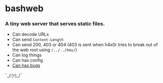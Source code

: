 # bashweb

### A tiny web server that serves static files.

* Can decode URLs
* Can send `Content-Length`
* Can send 200, 403 or 404 (403 is sent when h4x0r tries to break out of the web root using `/../../h4x/`)
* Can log things
* Can has config
* [Can has bugs](https://github.com/jomo/bashweb/issues/new?title=can+has+bugs&body=sux)

¯\_(ツ)_/¯
